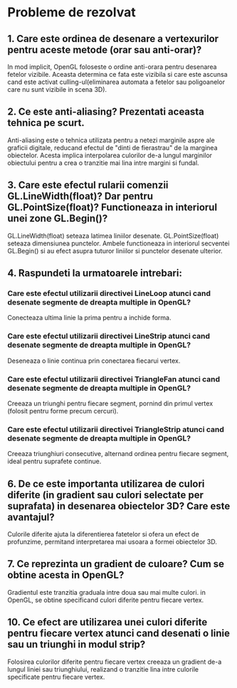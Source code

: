 # Probleme de rezolvat
## 1. Care este ordinea de desenare a vertexurilor pentru aceste metode (orar sau anti-orar)?
In mod implicit, OpenGL foloseste o ordine anti-orara pentru desenarea fetelor vizibile. Aceasta determina ce fata este vizibila si care este ascunsa cand este activat culling-ul(eliminarea automata a fetelor sau poligoanelor care nu sunt vizibile in scena 3D).

## 2. Ce este anti-aliasing? Prezentati aceasta tehnica pe scurt.
Anti-aliasing este o tehnica utilizata pentru a netezi marginile aspre ale graficii digitale, reducand efectul de "dinti de fierastrau" de la marginea obiectelor. Acesta implica interpolarea culorilor de-a lungul marginilor obiectului pentru a crea o tranzitie mai lina intre margini si fundal.

## 3. Care este efectul rularii comenzii GL.LineWidth(float)? Dar pentru GL.PointSize(float)? Functioneaza in interiorul unei zone GL.Begin()?
GL.LineWidth(float) seteaza latimea liniilor desenate.
GL.PointSize(float) seteaza dimensiunea punctelor.
Ambele functioneaza in interiorul secventei GL.Begin() si au efect asupra tuturor liniilor si punctelor desenate ulterior.

## 4. Raspundeti la urmatoarele intrebari:
### Care este efectul utilizarii directivei LineLoop atunci cand desenate segmente de dreapta multiple in OpenGL?
Conecteaza ultima linie la prima pentru a inchide forma.

### Care este efectul utilizarii directivei LineStrip atunci cand desenate segmente de dreapta multiple in OpenGL?
Deseneaza o linie continua prin conectarea fiecarui vertex.

### Care este efectul utilizarii directivei TriangleFan atunci cand desenate segmente de dreapta multiple in OpenGL?
Creeaza un triunghi pentru fiecare segment, pornind din primul vertex (folosit pentru forme precum cercuri).

### Care este efectul utilizarii directivei TriangleStrip atunci cand desenate segmente de dreapta multiple in OpenGL?
Creeaza triunghiuri consecutive, alternand ordinea pentru fiecare segment, ideal pentru suprafete continue.

## 6. De ce este importanta utilizarea de culori diferite (in gradient sau culori selectate per suprafata) in desenarea obiectelor 3D? Care este avantajul?
Culorile diferite ajuta la diferentierea fatetelor si ofera un efect de profunzime, permitand interpretarea mai usoara a formei obiectelor 3D.

## 7. Ce reprezinta un gradient de culoare? Cum se obtine acesta in OpenGL?
Gradientul este tranzitia graduala intre doua sau mai multe culori. in OpenGL, se obtine specificand culori diferite pentru fiecare vertex.

## 10. Ce efect are utilizarea unei culori diferite pentru fiecare vertex atunci cand desenati o linie sau un triunghi in modul strip?
Folosirea culorilor diferite pentru fiecare vertex creeaza un gradient de-a lungul liniei sau triunghiului, realizand o tranzitie lina intre culorile specificate pentru fiecare vertex.